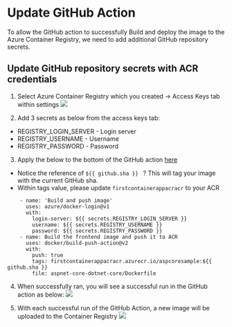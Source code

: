 # Update GitHub Action

To allow the GitHub action to successfully Build and deploy the image to the Azure Container Registry, we need to add additional GitHub repository secrets.

## Update GitHub repository secrets with ACR credentials

1. Select Azure Container Registry which you created -> Access Keys tab within settings
![](images/acr-access-keys.png)

2. Add 3 secrets as below from the access keys tab:
- REGISTRY_LOGIN_SERVER - Login server
- REGISTRY_USERNAME - Username
- REGISTRY_PASSWORD - Password

3. Apply the below to the bottom of the GitHub action [here](https://github.com/mcknz-insight/deploy-first-containerapp-terraform/blob/main/.github/workflows/main.yml)

- Notice the reference of `${{ github.sha }} ` ? This will tag your image with the current GitHub sha.
- Within tags value, please update `firstcontainerappacracr` to your ACR
```
    - name: 'Build and push image'
      uses: azure/docker-login@v1
      with:
        login-server: ${{ secrets.REGISTRY_LOGIN_SERVER }}
        username: ${{ secrets.REGISTRY_USERNAME }}
        password: ${{ secrets.REGISTRY_PASSWORD }}
    - name: Build the frontend image and push it to ACR
      uses: docker/build-push-action@v2
      with:
        push: true
        tags: firstcontainerappacracr.azurecr.io/aspcoresample:${{ github.sha }}
        file: aspnet-core-dotnet-core/Dockerfile
```
4. When successfully ran, you will see a successful run in the GitHub action as below:
![](images/github-action-run.png)

5. With each successful run of the GitHub Action, a new image will be uploaded to the Container Registry
![](images/container-registry.png)